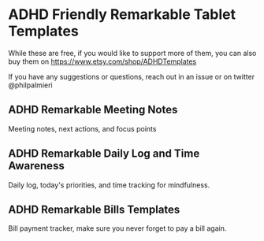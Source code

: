 # ADHD Friendly Remarkable Tablet Templates
While these are free, if you would like to support more of them, you can also buy them on https://www.etsy.com/shop/ADHDTemplates

If you have any suggestions or questions, reach out in an issue or on twitter @philpalmieri


## ADHD Remarkable Meeting Notes
Meeting notes, next actions, and focus points

## ADHD Remarkable Daily Log and Time Awareness
Daily log, today's priorities, and time tracking for mindfulness.

## ADHD Remarkable Bills Templates
Bill payment tracker, make sure you never forget to pay a bill again.
